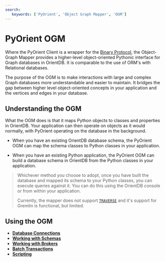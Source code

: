 ```yaml
---
search:
   keywords: ['PyOrient', 'Object Graph Mapper', 'OGM']
---
```


# PyOrient OGM

Where the PyOrient Client is a wrapper for the [Binary Protocol](Network-Binary-Protocol.md), the Object-Graph Mapper provides a higher-level object-oriented Pythonic interface for Graph databases in OrientDB.  It is comparable to the use of ORM's with Relational databases.

The purpose of the OGM is to make interactions with large and complex Graph databases more understandable and easier to maintain.  It bridges the gap between higher level object-oriented concepts in your application and the vertices and edges in your database.

## Understanding the OGM

What the OGM does is that it maps Python objects to classes and properties in OrientDB.  Your application can then operate on objects as it would normally, with PyOrient operating on the database in the background.

- When you have an existing OrientDB database schema, the PyOrient OGM can map the schema classes to Python classes in your application.

- When you have an existing Python application, the PyOrient OGM can build a database schema in OrientDB from the Python classes in your application.

>Whichever method you choose to adopt, once you have built the database and mapped its schema to your Python classes, you can execute queries against it.  You can do this using the OrientDB console or from within your application.
>
>Currently, the mapper does not support [`TRAVERSE`](SQL-Traverse.md) and it's support for Gremlin is functional, but limited.

## Using the OGM

- [**Database Connections**](PyOrient-OGM-Connection.md)
- [**Working with Schemas**](PyOrient-OGM-Schemas.md)
- [**Working with Brokers**](PyOrient-OGM-Brokers.md)
- [**Batch Transactions**](PyOrient-OGM-Batch.md)
- [**Scripting**](PyOrient-OGM-Scripts.md)

